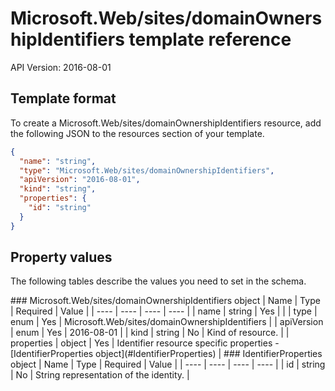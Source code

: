 # Microsoft.Web/sites/domainOwnershipIdentifiers template reference
API Version: 2016-08-01
## Template format

To create a Microsoft.Web/sites/domainOwnershipIdentifiers resource, add the following JSON to the resources section of your template.

```json
{
  "name": "string",
  "type": "Microsoft.Web/sites/domainOwnershipIdentifiers",
  "apiVersion": "2016-08-01",
  "kind": "string",
  "properties": {
    "id": "string"
  }
}
```
## Property values

The following tables describe the values you need to set in the schema.

<a id="Microsoft.Web/sites/domainOwnershipIdentifiers" />
### Microsoft.Web/sites/domainOwnershipIdentifiers object
|  Name | Type | Required | Value |
|  ---- | ---- | ---- | ---- |
|  name | string | Yes |  |
|  type | enum | Yes | Microsoft.Web/sites/domainOwnershipIdentifiers |
|  apiVersion | enum | Yes | 2016-08-01 |
|  kind | string | No | Kind of resource. |
|  properties | object | Yes | Identifier resource specific properties - [IdentifierProperties object](#IdentifierProperties) |


<a id="IdentifierProperties" />
### IdentifierProperties object
|  Name | Type | Required | Value |
|  ---- | ---- | ---- | ---- |
|  id | string | No | String representation of the identity. |

